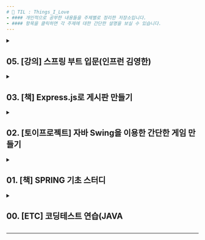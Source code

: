 ```yaml
---
# 📌 TIL : Things_I_Love
- #### 개인적으로 공부한 내용들을 주제별로 정리한 저장소입니다.
- #### 항목을 클릭하면 각 주제에 대한 간단한 설명을 보실 수 있습니다.
---
```

<details>
<summary>
<h2> 05. [강의] 스프링 부트 입문(인프런 김영한)
</summary>

#### 📁 05_hello-spring
<p align="center">
  <img src="https://user-images.githubusercontent.com/118149752/222958265-4107922a-744b-479a-829a-da0423e36d87.png">
</p>

- 스프링부트 입문 강의
 <br><br><br><br><br>
</details>

<!--ㅇㅇㅇㅇㅇㅇㅇㅇㅇㅇㅇㅇㅇㅇㅇㅇㅇㅇㅇㅇㅇㅇㅇㅇㅇㅇㅇㅇ -->

<details>
<summary>
<h2> 03. [책] Express.js로 게시판 만들기
</summary>

#### 📁 03_Board_by_Express
<p align="center">
  <img src="https://user-images.githubusercontent.com/118149752/222939294-5d60391a-3cdf-4f87-90d7-fe9e7d07bd96.png">
</p>

- Express.js를 이용한 기초적인 게시판 구현에 대해 다룬 책입니다.  
- Express.js에서 MVC패턴을 어떤 구조로 설계하는지에 대해 참고할 수 있었고,  
 구체적인 CRUD기능은 책에서 제시한 코드를 따르기보다 직접 고민하여 구현해보는 것을 목표로 하였습니다.
 <br><br><br><br><br>
</details>

<!--ㅇㅇㅇㅇㅇㅇㅇㅇㅇㅇㅇㅇㅇㅇㅇㅇㅇㅇㅇㅇㅇㅇㅇㅇㅇㅇㅇㅇ -->

<details>
<summary>
<h2> 02. [토이프로젝트] 자바 Swing을 이용한 간단한 게임 만들기
</summary>

#### 📁 02_[ToyProject]_CARDGAME 
### 
![기다리시면 실행 이미지가 보여집니다](https://user-images.githubusercontent.com/118149752/230928788-0a85e341-d10e-4549-b8c8-2c5f00a1e783.gif)
- 2023년 설 연휴기간 동안 자바의 Swing API를 활용하여 재미삼아 만들어본 카드 뒤집기 게임입니다.  
- 각자 다른 48장의 화투패를 분류하는 방법을 고안하고 게임 규칙을 적용하는 것이 주안점이었습니다.
단순한 코드지만 프로그래밍언어에 대해 가지고있던 막연한 흥미를 구체적인 결과물로 다듬어 봤다는 부분에 의미가 있었다고 생각합니다. 
<br><br><br><br><br>
</details>

<!--ㅇㅇㅇㅇㅇㅇㅇㅇㅇㅇㅇㅇㅇㅇㅇㅇㅇㅇㅇㅇㅇㅇㅇㅇㅇㅇㅇㅇ -->

<details>
<summary>
<h2> 01. [책] SPRING 기초 스터디
</summary>

#### 📁 01_SPRING QUICK START
스터디 교재였으나 보류중...
<br><br><br><br><br>  
</details>

<!--ㅇㅇㅇㅇㅇㅇㅇㅇㅇㅇㅇㅇㅇㅇㅇㅇㅇㅇㅇㅇㅇㅇㅇㅇㅇㅇㅇㅇ -->


<details>
<summary>
<h2> 00. [ETC] 코딩테스트 연습(JAVA
</summary>

#### 📁 03_Board_by_Express 
백준코딩 사이트에서 푼 문제들을 분류하여 저장했습니다.
<br><br><br><br><br>  
</details>


---
<!-- 양식
<details>
<summary>
<h2> 00. 코딩테스트 연습(JAVA)
</summary>

#### 📁 03_Board_by_Express 
- 내용내용내용내용내용내용내용내용내용내용내용내용
<br><br><br><br><br>  
</details>
　   
-->
